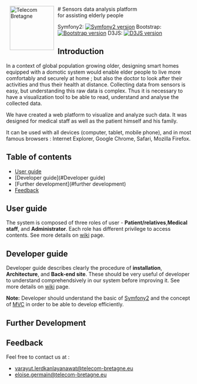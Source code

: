 #<span><img src="http://www.telecom-bretagne.eu/themes/web2010/images/logo/telecom-bretagne.gif" alt="Telecom Bretagne" width="120" height="120" align="left" hspace="10"/> Sensors data analysis platform <br>for assisting elderly people</span>

Symfony2: [![Symfony2 version](https://badge.fury.io/gh/symfony%2Fsymfony.png)](http://badge.fury.io/gh/symfony%2Fsymfony) 
Bootstrap: [![Bootstrap version](https://badge.fury.io/gh/twbs%2Fbootstrap.png)](http://badge.fury.io/gh/twbs%2Fbootstrap) 
D3JS: [![D3JS version](https://badge.fury.io/gh/mbostock%2Fd3.png)](http://badge.fury.io/gh/mbostock%2Fd3)


## Introduction 

In a context of global population growing older, designing smart homes equipped with a domotic system would enable elder people to live more comfortably and securely at home ; but also the doctor to look after their activities and thus their health at distance.
Collecting data from sensors is easy, but understanding this raw data is complex. Thus it is necessary to have a visualization tool to be able to read, understand and analyse the collected data.

We have created a web platform to visualize and analyze such data.
It was designed for medical staff as well as the patient himself and his family.

It can be used with all devices (computer, tablet, mobile phone), and in most famous browsers : Internet Explorer, Google Chrome, Safari, Mozilla Firefox.

## Table of contents

 - [User guide](#user-guide)
 - [Developer guide](#Developer guide)
 - [Further development](#further development)
 - [Feedback](#feedback)

## User guide

The system is composed of three roles of user - **Patient/relatives**,**Medical staff**, and **Administrator**. Each role has different privilege to access contents. See more details on [wiki](https://github.com/lvarayut/S5/wiki/User-Guide) page.

## Developer guide

Developer guide describes clearly the procedure of **installation**, **Architecture**, and **Back-end site**. These should be very useful of developer to understand comprehendsively in our system before improving it. See more details on [wiki](https://github.com/lvarayut/S5/wiki/Developer-Guide) page.

**Note:** Developer should understand the basic of [Symfony2](http://symfony.com) and the concept of [MVC](http://en.wikipedia.org/wiki/Model–view–controller) in order to be able to develop efficiently. 

## Further Development

## Feedback

Feel free to contact us at :
* varayut.lerdkanlayanawat@telecom-bretagne.eu
* eloise.germain@telecom-bretagne.eu
